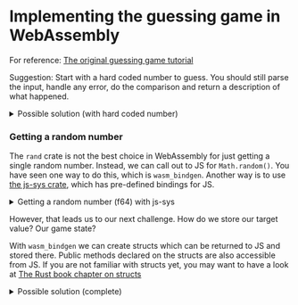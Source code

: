 # Implementing the guessing game in WebAssembly

For reference: [The original guessing game tutorial](https://doc.rust-lang.org/book/ch02-00-guessing-game-tutorial.html)

Suggestion: Start with a hard coded number to guess. You should still parse the
input, handle any error, do the comparison and return a description of what
happened.

<details>
<summary>Possible solution (with hard coded number)</summary>

`mycrate_web/src/index.js`
```js
  const {make_guess} = await import("../../mycrate_wasm/pkg");

  const button = document.querySelector("button");
  const input = document.querySelector("input");
  const output = document.querySelector("#output");
  button.onclick = () => output.textContent = make_guess(input.value);
  button.disabled = false;
```

`mycrate_web/src/index.html`
```html
<label>Name: <input type="text" value="0"/></label>
<button type="button" disabled>Make guess</button>
<p id="output"></p>
```

`mycrate_wasm/src/lib.rs`
```rust
use wasm_bindgen::prelude::*;
use std::cmp::Ordering;

#[wasm_bindgen]
pub fn make_guess(guess: String) -> String {
    let guess: u32 = match guess.trim().parse() {
        Ok(num) => num,
        Err(_) => return "Invalid guess!".to_string(),
    };

    return match guess.cmp(&50) {
        Ordering::Less => "Too small!".to_string(),
        Ordering::Greater => "Too big!".to_string(),
        Ordering::Equal => "You win!".to_string()
    }
}
```
</details>

### Getting a random number

The `rand` crate is not the best choice in WebAssembly for just getting a single
random number. Instead, we can call out to JS for `Math.random()`. You have seen
one way to do this, which is `wasm_bindgen`. Another way is to use
[the js-sys crate](https://crates.io/crates/js-sys), which has pre-defined
bindings for JS.

<details>
<summary>Getting a random number (f64) with js-sys</summary>

`mycrate_wasm/src/lib.rs`
```rust
fn foo() {
    js_sys::Math::random()
}
```

`mycrate_wasm/Cargo.toml`
```toml
[dependencies]
js-sys = "0.3.35"
```

</details>

However, that leads us to our next challenge. How do we store our target value?
Our game state?

With `wasm_bindgen` we can create structs which can be returned to JS and stored
there. Public methods declared on the structs are also accessible from JS.
If you are not familiar with structs yet, you may want to have a look at
[The Rust book chapter on structs](https://doc.rust-lang.org/book/ch05-00-structs.html)

<details>
<summary>Possible solution (complete)</summary>

`mycrate_web/src/index.js`
```js
  const {GuessingGame} = await import("../../mycrate_wasm/pkg");

  let game = GuessingGame.new();

  const button = document.querySelector("button");
  const input = document.querySelector("input");
  const output = document.querySelector("#output");
  button.onclick = () => output.textContent = game.make_guess(input.value);
  button.disabled = false;
```

`mycrate_web/src/index.html`
```html
<label>Name: <input type="text" value="0"/></label>
<button type="button" disabled>Make guess</button>
<p id="output"></p>
```

`mycrate_wasm/src/lib.rs`
```rust
use wasm_bindgen::prelude::*;
use std::cmp::Ordering;

#[wasm_bindgen]
pub struct GuessingGame {
    secret_number: u32
}

#[wasm_bindgen]
impl GuessingGame {
    pub fn new() -> Self {
        GuessingGame {
            secret_number: (js_sys::Math::random() * 100.0) as u32
        }
    }

    pub fn make_guess(&mut self, guess: String) -> String {
        let guess: u32 = match guess.trim().parse() {
            Ok(num) => num,
            Err(_) => return "Invalid guess!".to_string(),
        };

        return match guess.cmp(&self.secret_number) {
            Ordering::Less => "Too small!".to_string(),
            Ordering::Greater => "Too big!".to_string(),
            Ordering::Equal => "You win!".to_string()
        }
    }
}
```

`mycrate_wasm/Cargo.toml`
```toml
[dependencies]
js-sys = "0.3.35"
wasm-bindgen = "0.2.58"
```

### Some notes

This ignores resetting the game without reloading. This could of course be added
as well. If you have a look at the generated `mycrate_wasm/pkg/index.d.ts` you
can see that a `free()` method has been added as well which you should call when
throwing away the old game state.

</details>
